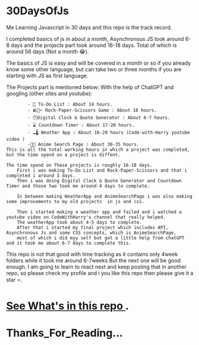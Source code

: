 # 30DaysOfJs
Me Learning Javascript in 30 days and this repo is the track record.

I completed  basics of js in about a month, Asynchronous JS took around 6-8 days and the projects part took around 16-18 days. Total of which is around 56 days (Not a month 😂).

The basics of JS is easy and will be covered in a month or so if you already know some other language, but can take two or three months if you are starting with JS as first language.

The Projects part is mentioned below: 
    With the help of ChatGPT and googling (other sites and youtube):
                
            - 📝 To-Do List : About 14 hours.
            - 🪨📃✂️ Rock-Paper-Scissors Game : About 18 hours.
            - 🕛Digital Clock & Quote Generator : About 6-7 hours.
            - ⌛ Countdown Timer : About 17-20 hours.
            - ☁️🌡️ Weather App : About 16-20 hours (Code-with-Harry youtube video )
            -🏯🎌 Anime Search Page : About 30-35 hours.
    This is all the total working hours in which a project was completed, but the time spend on a project is diffent. 
    
    The time spend on These projects is roughly 16-18 days.
        First i was making To-Do List and Rock-Paper-Scissors and that i completed i around 3 days.
        Then i was doing Digital Clock & Quote Generator and Countdown Timer and those two took me around 4 days to complete.

        In between making WeatherApp and AnimeSearchPage i was also making some improvements to my old projects  in js and css.

        Then i started making a weather app and failed and i watched a youtube video on CodeWithHarry's channel that really helped.
        The weatherApp took about 4-5 days to complete.
        After that i started my final project which includes API, Asynchronous Js and some CSS concepts, which is AnimeSearchPage,
        most of which i did myy self but got a little help from chatGPT and it took me about 6-7 days to complete this.

This repo is not that good with time tracking as it contains only 4week folders while it took me around 6-7weeks
But the next one will be good enough.
I am going to learn to react next and keep posting that in another repo, so please check my profile and i you like this repo then please give it a star ⭐.


# [See What's in this repo ](https://himayoun.github.io/30DaysOfJs/).
# Thanks_For_Reading...
